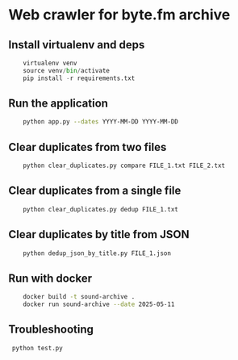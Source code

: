 
# Web crawler for byte.fm archive

## Install virtualenv and deps
```python
    virtualenv venv
    source venv/bin/activate
    pip install -r requirements.txt
```

## Run the application
```sh
    python app.py --dates YYYY-MM-DD YYYY-MM-DD
```

## Clear duplicates from two files
```sh
    python clear_duplicates.py compare FILE_1.txt FILE_2.txt
```

## Clear duplicates from a single file
```sh
    python clear_duplicates.py dedup FILE_1.txt
```

## Clear duplicates by title from JSON
```sh
    python dedup_json_by_title.py FILE_1.json

```

## Run with docker
```sh
    docker build -t sound-archive .
    docker run sound-archive --date 2025-05-11
```



## Troubleshooting
```sh
 python test.py
```

